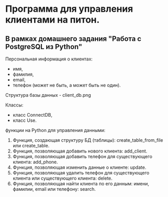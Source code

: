 # Программа для управления клиентами на питон.
## В рамках домашнего задания "Работа с PostgreSQL из Python"

Персональная информация о клиентах:

- имя,
- фамилия,
- email,
- телефон (может не быть, а может быть не один).

Структура базы данных - client_db.png

Классы:
- класс ConnectDB,
- класс Use.

функции на Python для управления данными:

1. Функция, создающая структуру БД (таблицы): create_table_from_file или create_table.
1. Функция, позволяющая добавить нового клиента: add_client.
1. Функция, позволяющая добавить телефон для существующего клиента: add_phone.
1. Функция, позволяющая изменить данные о клиенте: update.
1. Функция, позволяющая удалить телефон для существующего клиента или существующего клиента: delete.
1. Функция, позволяющая найти клиента по его данным: имени, фамилии, email или телефону: search.

